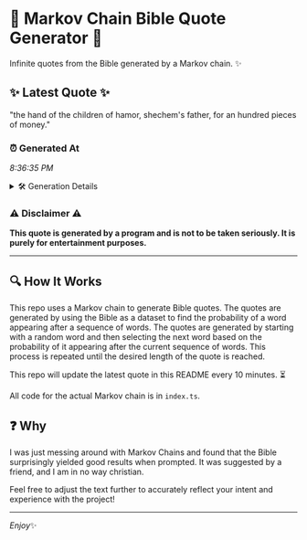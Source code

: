 # 📖 Markov Chain Bible Quote Generator 📖

Infinite quotes from the Bible generated by a Markov chain. ✨

## ✨ Latest Quote ✨
"the hand of the children of hamor, shechem's father, for an hundred pieces of money."

### ⏰ Generated At
*8:36:35 PM*

<details>
    <summary>🛠️ Generation Details</summary>
    <p>
        <strong>🌱 Seed:</strong> the<br>
        <strong>🔄 Iterations:</strong> 14<br>
        <strong>📜 Context History:</strong><br>[ the ]: hand<br>[ the, hand ]: of<br>[ the, hand, of ]: the<br>[ the, hand, of, the ]: children<br>[ the, hand, of, the, children ]: of<br>[ the, hand, of, the, children, of ]: hamor,<br>[ hand, of, the, children, of, hamor, ]: shechem's<br>[ of, the, children, of, hamor,, shechem's ]: father,<br>[ the, children, of, hamor,, shechem's, father, ]: for<br>[ children, of, hamor,, shechem's, father,, for ]: an<br>[ of, hamor,, shechem's, father,, for, an ]: hundred<br>[ hamor,, shechem's, father,, for, an, hundred ]: pieces<br>[ shechem's, father,, for, an, hundred, pieces ]: of<br>[ father,, for, an, hundred, pieces, of ]: money.<br>
    </p>
</details>

### ⚠️ Disclaimer ⚠️
**This quote is generated by a program and is not to be taken seriously. It is purely for entertainment purposes.**

---

## 🔍 How It Works

This repo uses a Markov chain to generate Bible quotes. The quotes are generated by using the Bible as a dataset to find the probability of a word appearing after a sequence of words. The quotes are generated by starting with a random word and then selecting the next word based on the probability of it appearing after the current sequence of words. This process is repeated until the desired length of the quote is reached.

This repo will update the latest quote in this README every 10 minutes. ⏳

All code for the actual Markov chain is in `index.ts`.

## ❓ Why

I was just messing around with Markov Chains and found that the Bible surprisingly yielded good results when prompted. 
It was suggested by a friend, and I am in no way christian.

Feel free to adjust the text further to accurately reflect your intent and experience with the project!

---

*Enjoy*✨
